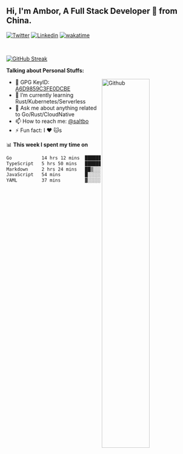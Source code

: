 ## Hi, I'm Ambor, A Full Stack Developer 🚀 from China.

[![Twitter](https://img.shields.io/badge/-saltbo-1ca0f1?style=flat&logo=twitter&logoColor=white)](https://twitter.com/rdsaltbo)
[![Linkedin](https://img.shields.io/badge/-saltbo-blue?style=flat&logo=Linkedin&logoColor=white)](https://www.linkedin.com/in/saltbo/)
[![wakatime](https://wakatime.com/badge/user/f82b1c77-faab-48cd-aef5-a12c0aff104b.svg)](https://wakatime.com/@f82b1c77-faab-48cd-aef5-a12c0aff104b)

&nbsp;  

[![GitHub Streak](http://github-readme-streak-stats.herokuapp.com?user=saltbo&hide_border=true&date_format=M%20j%5B%2C%20Y%5D)](https://git.io/streak-stats)

**Talking about Personal Stuffs:**
<!-- Any image aligned to the right. Beware the width  -->
<img width="50%" align="right" alt="Github" src="https://raw.githubusercontent.com/saltbo/saltbo/master/images/git-header.svg" />

- 🤘 GPG KeyID: [A6D9859C3FE0DCBE](https://saltbo.cn/pgp_keys.asc)
- 🌱 I’m currently learning Rust/Kubernetes/Serverless
- 💬 Ask me about anything related to Go/Rust/CloudNative
- 📫 How to reach me: [@saltbo](https://t.me/saltbo)
- ⚡ Fun fact: I :heart: :cat:s


📊 **This week I spent my time on**
<!--START_SECTION:waka-->

```txt
Go           14 hrs 12 mins  ██████████████▒░░░░░░░░░░   57.09 %
TypeScript   5 hrs 50 mins   ██████░░░░░░░░░░░░░░░░░░░   23.43 %
Markdown     2 hrs 24 mins   ██▒░░░░░░░░░░░░░░░░░░░░░░   09.64 %
JavaScript   54 mins         █░░░░░░░░░░░░░░░░░░░░░░░░   03.67 %
YAML         37 mins         ▓░░░░░░░░░░░░░░░░░░░░░░░░   02.53 %
```

<!--END_SECTION:waka-->
